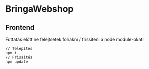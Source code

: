 # BringaWebshop

## Frontend

Futtatás előtt ne felejtsétek fölrakni / frissíteni a node module-okat!

```
// Telepítés
npm i
// Frissítés
npm update
```
